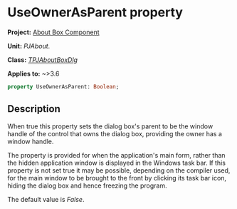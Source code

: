 # UseOwnerAsParent property

**Project:** [About Box Component](../API.md)

**Unit:** _PJAbout_.

**Class:** [_TPJAboutBoxDlg_](./TPJAboutBoxDlg.md)

**Applies to:** ~>3.6

```pascal
property UseOwnerAsParent: Boolean;
```

## Description

When true this property sets the dialog box's parent to be the window handle of the control that owns the dialog box, providing the owner has a window handle.

The property is provided for when the application's main form, rather than the hidden application window is displayed in the Windows task bar. If this property is not set true it may be possible, depending on the compiler used, for the main window to be brought to the front by clicking its task bar icon, hiding the dialog box and hence freezing the program.

The default value is _False_.
